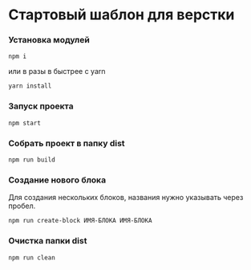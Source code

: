 # Стартовый шаблон для верстки

### Установка модулей
```
npm i
```
или в разы в быстрее c yarn
```
yarn install
```

### Запуск проекта
```
npm start
```

### Собрать проект в папку dist
```
npm run build
```

### Создание нового блока
Для создания нескольких блоков, названия нужно указывать через пробел.
```
npm run create-block ИМЯ-БЛОКА ИМЯ-БЛОКА
```

### Очистка папки dist
```
npm run clean
```
